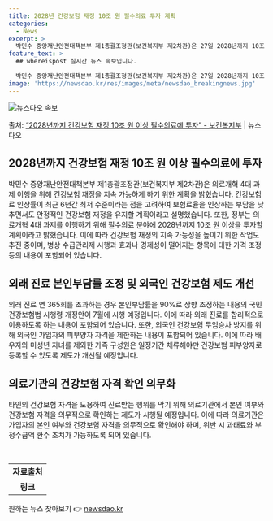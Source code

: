 ```yaml
---
title: 2028년 건강보험 재정 10조 원 필수의료 투자 계획
categories:
  - News
excerpt: >
  박민수 중앙재난안전대책본부 제1총괄조정관(보건복지부 제2차관)은 27일 2028년까지 10조 원 이상의 건강…
feature_text: >
  ## whereispost 실시간 뉴스 속보입니다.

  박민수 중앙재난안전대책본부 제1총괄조정관(보건복지부 제2차관)은 27일 2028년까지 10조 원 이상의 건강…
image: 'https://newsdao.kr/res/images/meta/newsdao_breakingnews.jpg'
---
```


![뉴스다오 속보](https://newsdao.kr/res/images/meta/newsdao_breakingnews.jpg)

<p>출처: <a href="https://newsdao.kr/3444" rel="dofollow">“2028년까지 건강보험 재정 10조 원 이상 필수의료에 투자”  - 보건복지부</a> | 뉴스다오</p>

<h2 data-ke-size="size26">2028년까지 건강보험 재정 10조 원 이상 필수의료에 투자</h2>
<p data-ke-size="size16">박민수 중앙재난안전대책본부 제1총괄조정관(보건복지부 제2차관)은 의료개혁 4대 과제 이행을 위해 건강보험 재정을 지속 가능하게 하기 위한 계획을 밝혔습니다. 건강보험료 인상률이 최근 6년간 최저 수준이라는 점을 고려하여 보험료율을 인상하는 부담을 낮추면서도 안정적인 건강보험 재정을 유지할 계획이라고 설명했습니다. 또한, 정부는 의료개혁 4대 과제를 이행하기 위해 필수의료 분야에 2028년까지 10조 원 이상을 투자할 계획이라고 밝혔습니다. 이에 따라 건강보험 재정의 지속 가능성을 높이기 위한 작업도 추진 중이며, 병상 수급관리제 시행과 효과나 경제성이 떨어지는 항목에 대한 가격 조정 등의 내용이 포함되어 있습니다.</p>

<h2 data-ke-size="size26">외래 진료 본인부담률 조정 및 외국인 건강보험 제도 개선</h2>
<p data-ke-size="size16">외래 진료 연 365회를 초과하는 경우 본인부담률을 90%로 상향 조정하는 내용의 국민건강보험법 시행령 개정안이 7월에 시행 예정입니다. 이에 따라 외래 진료를 합리적으로 이용하도록 하는 내용이 포함되어 있습니다. 또한, 외국인 건강보험 무임승차 방지를 위해 외국인 가입자의 피부양자 자격을 제한하는 내용이 포함되어 있습니다. 이에 따라 배우자와 미성년 자녀를 제외한 가족 구성원은 일정기간 체류해야만 건강보험 피부양자로 등록할 수 있도록 제도가 개선될 예정입니다.</p>

<h2 data-ke-size="size26">의료기관의 건강보험 자격 확인 의무화</h2>
<p data-ke-size="size16">타인의 건강보험 자격을 도용하여 진료받는 행위를 막기 위해 의료기관에서 본인 여부와 건강보험 자격을 의무적으로 확인하는 제도가 시행될 예정입니다. 이에 따라 의료기관은 가입자의 본인 여부와 건강보험 자격을 의무적으로 확인해야 하며, 위반 시 과태료와 부정수급액 환수 조치가 가능하도록 되어 있습니다.</p>

<p data-ke-size="size16">&nbsp;</p>

<table>
  <tbody>
    <tr>
      <td style="text-align: center; height: 17px;"><b>자료출처</b></td>
    </tr>
    <tr>
      <td style="text-align: center; height: 17px;"><b>링크</b></td>
    </tr>
  </tbody>
</table> 

원하는 뉴스 찾아보기 👉 <a href="https://newsdao.kr" rel="dofollow">newsdao.kr</a>


